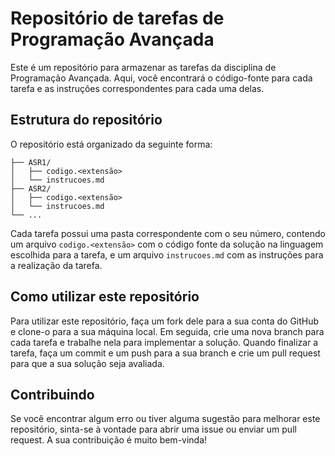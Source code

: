 
# Repositório de tarefas de Programação Avançada


Este é um repositório para armazenar as tarefas da disciplina de Programação Avançada. Aqui, você encontrará o código-fonte para cada tarefa e as instruções correspondentes para cada uma delas.

## Estrutura do repositório
O repositório está organizado da seguinte forma:

```/
├── ASR1/
│   ├── codigo.<extensão>
│   └── instrucoes.md
├── ASR2/
│   ├── codigo.<extensão>
│   └── instrucoes.md
└── ...
```

Cada tarefa possui uma pasta correspondente com o seu número, contendo um arquivo `codigo.<extensão>` com o código fonte da solução na linguagem escolhida para a tarefa, e um arquivo `instrucoes.md` com as instruções para a realização da tarefa.

## Como utilizar este repositório

Para utilizar este repositório, faça um fork dele para a sua conta do GitHub e clone-o para a sua máquina local. Em seguida, crie uma nova branch para cada tarefa e trabalhe nela para implementar a solução. Quando finalizar a tarefa, faça um commit e um push para a sua branch e crie um pull request para que a sua solução seja avaliada.

## Contribuindo

Se você encontrar algum erro ou tiver alguma sugestão para melhorar este repositório, sinta-se à vontade para abrir uma issue ou enviar um pull request. A sua contribuição é muito bem-vinda!
